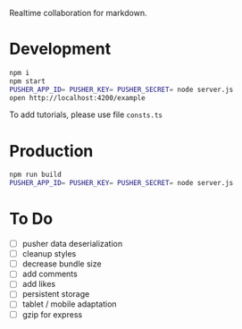 Realtime collaboration for markdown.

# Development
```bash
npm i
npm start
PUSHER_APP_ID= PUSHER_KEY= PUSHER_SECRET= node server.js
open http://localhost:4200/example
```

To add tutorials, please use file `consts.ts`

# Production
```bash
npm run build
PUSHER_APP_ID= PUSHER_KEY= PUSHER_SECRET= node server.js
```

# To Do
- [ ] pusher data deserialization
- [ ] cleanup styles
- [ ] decrease bundle size
- [ ] add comments
- [ ] add likes
- [ ] persistent storage
- [ ] tablet / mobile adaptation
- [ ] gzip for express
